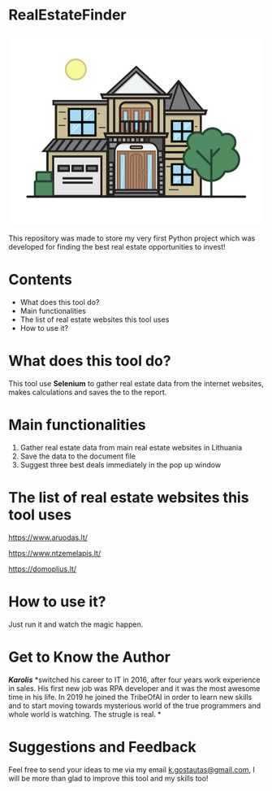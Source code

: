 # RealEstateFinder
![RealEstateFinder](https://github.com/GoKarolis/RealEstateFinder/blob/master/dream-house-2.jpg)

This repository was made to store my very first Python project which was developed for finding the best real estate opportunities to invest!

# Contents
- What does this tool do?
- Main functionalities
- The list of real estate websites this tool uses
- How to use it?

# What does this tool do?
This tool use **Selenium** to gather real estate data from the internet websites, makes calculations and saves the to the report. 

# Main functionalities
1. Gather real estate data from main real estate websites in Lithuania
2. Save the data to the document file
3. Suggest three best deals immediately in the pop up window

# The list of real estate websites this tool uses
https://www.aruodas.lt/

https://www.ntzemelapis.lt/

https://domoplius.lt/

# How to use it?
Just run it and watch the magic happen.

# Get to Know the Author
***Karolis*** *switched his career to IT in 2016, after four years work experience in sales. His first new job was RPA developer and it was the most awesome time in his life. In 2019 he joined the TribeOfAI in order to learn new skills and to start moving towards mysterious world of the true programmers and whole world is watching. The strugle is real. *

# Suggestions and Feedback
Feel free to send your ideas to me via my email k.gostautas@gmail.com, I will be more than glad to improve this tool and my skills too!
